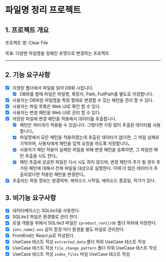 # 파일명 정리 프로젝트

## 1. 프로젝트 개요

프로젝트 명: Clear File

목표: 다양한 파일명을 정해진 포멧으로 변경하는 프로젝트

---

## 2. 기능 요구사항

- [x] 지정된 폴더에서 파일을 읽어 DB화 시킵니다.
  - [x] DB화를 할때 파일은 파일명, 확장자, Path, FullPath를 별도로 저장합니다.
- [x] 사용자는 DB화된 파일명을 특정 형태로 변경할 수 있는 패턴을 관리 할 수 있다.
- [x] 사용자는 파일 목록은 Web UI로 확인 할 수 있다.
- [x] 사용자는 변경 패턴을 Web UI로 관리 할 수 있다.
- [x] 저장된 파일에 변경 패턴을 적용해서 데이터를 추출합니다.
  - [x] 패턴은 여러개가 적용될 수 있습니다. 그렇다면 가장 많이 추출된 데이터를 사용합니다。
  - [x] 파일명에서 모든 패턴을 적용하였는데 추출된 데이터가 없다면, 그 파일 실패로 기억하며, 사용자에게 패턴을 입력 요청을 하도록 저장합니다。
  - [x] 사용자가 패턴 적용이 실패한 파일을 위해 변경 패턴을 등록하면, 그 파일만 패턴 추출을 시도 한다。
  - [x] 패턴 추출에 성공한 파일은 다시 시도 하지 않으며, 변경 패턴이 추가 될 경우 추가된 패턴에 대해서 전체 파일을 대상으로 실행한다. 이때 더 많은 데이터가 추출되었다면 적용된 패턴을 변경한다。
- [x] 추출되는 파일 정보는 완결여부, 에피소드 시작일, 에피소드 종료일, 작가가 있다.

## 3. 비기능 요구사항

- [x] 데이터베이스는 SQLite3을 사용한다.
- [x] SQLite3 파일은 환경별로 관리 한다.
- [x] 로컬 개발을 위해서 SQLite3 파일은 `{product_root}/db` 폴더 하위에 저장한다.
- [x] `{env_name}.env` 같이 환경 마다 환경을 별도 파일로 관리한다.
- [x] FrontEnd는 React.js로 작성된다.
- [x] UseCase 테스트 작성 `extracted_data` 폴더 하위 UseCase 테스트 작성
- [x] UseCase 테스트 작성 `file_change_pattern` 폴더 하위 UseCase 테스트 작성
- [x] UseCase 테스트 작성 `index_files` 파일 UseCase 테스트 작성